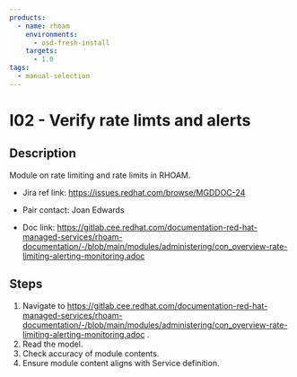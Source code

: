 ```yaml
---
products:
  - name: rhoam
    environments:
      - osd-fresh-install
    targets:
      - 1.0
tags:
  - manual-selection
---
```


# I02 - Verify rate limts and alerts

## Description

Module on rate limiting and rate limits in RHOAM.

- Jira ref link: https://issues.redhat.com/browse/MGDDOC-24

- Pair contact: Joan Edwards

* Doc link: https://gitlab.cee.redhat.com/documentation-red-hat-managed-services/rhoam-documentation/-/blob/main/modules/administering/con_overview-rate-limiting-alerting-monitoring.adoc

## Steps

1. Navigate to https://gitlab.cee.redhat.com/documentation-red-hat-managed-services/rhoam-documentation/-/blob/main/modules/administering/con_overview-rate-limiting-alerting-monitoring.adoc .
2. Read the model.
3. Check accuracy of module contents.
4. Ensure module content aligns with Service definition.

